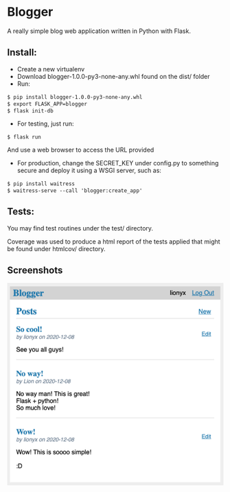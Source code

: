 # Blogger

A really simple blog web application written in Python with Flask.

## Install:
- Create a new virtualenv
- Download blogger-1.0.0-py3-none-any.whl found on the dist/ folder
- Run: 
```
$ pip install blogger-1.0.0-py3-none-any.whl
$ export FLASK_APP=blogger
$ flask init-db
```
- For testing, just run:
```
$ flask run
```
And use a web browser to access the URL provided
- For production, change the SECRET_KEY under config.py to something secure and deploy it using a WSGI server, such as:
```
$ pip install waitress
$ waitress-serve --call 'blogger:create_app'
```

## Tests:
You may find test routines under the test/ directory.

Coverage was used to produce a html report of the tests applied that might be found under htmlcov/ directory.

## Screenshots
![Demo](img/demo.png)

